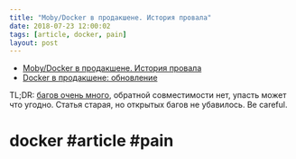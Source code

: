 ```yaml
---
title: "Moby/Docker в продакшене. История провала"
date: 2018-07-23 12:00:02
tags: [article, docker, pain]
layout: post
---
```


+ [Moby/Docker в продакшене. История провала](https://habr.com/post/332450/)
+ [Docker в продакшене: обновление](https://habr.com/post/346430/)

TL;DR: [багов очень много](https://github.com/moby/moby/issues), обратной совместимости нет, упасть может что угодно. Статья старая, но открытых багов не убавилось. Be careful.

# docker #article #pain
